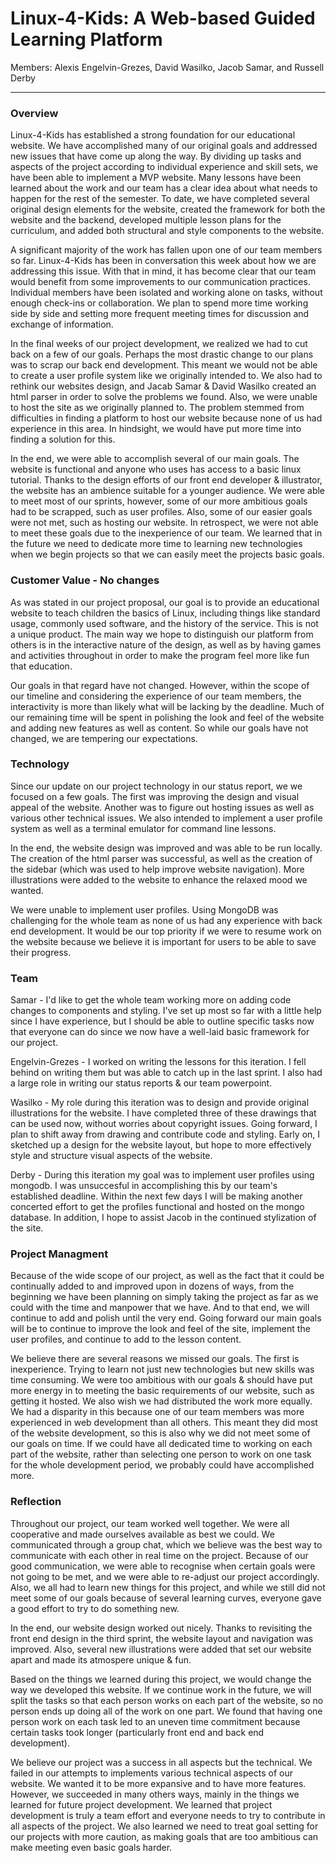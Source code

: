 # Linux-4-Kids: A Web-based Guided Learning Platform

Members: Alexis Engelvin-Grezes, David Wasilko, Jacob Samar, and Russell Derby
___

### Overview

Linux-4-Kids has established a strong foundation for our educational website. We have
accomplished many of our original goals and addressed new issues that have come up
along the way. By dividing up tasks and aspects of the project according to individual
experience and skill sets, we have been able to implement a MVP website. Many lessons
have been learned about the work and our team has a clear idea about what needs to
happen for the rest of the semester. To date, we have completed several original
design elements for the website, created the framework for both the website and the
backend, developed multiple lesson plans for the curriculum, and added both structural
and style components to the website.

  A significant majority of the work has fallen upon one of our team members so far.
Linux-4-Kids has been in conversation this week about how we are addressing this issue.
With that in mind, it has become clear that our team would benefit from some
improvements to our communication practices. Individual members have been isolated
and working alone on tasks, without enough check-ins or collaboration. We plan to
spend more time working side by side and setting more frequent meeting times for
discussion and exchange of information.

  In the final weeks of our project development, we realized we had to cut back on a few of our goals. 
Perhaps the most drastic change to our plans was to scrap our back end development. This meant we would 
not be able to create a user profile system like we originally intended to. We also had to rethink our 
websites design, and Jacab Samar & David Wasilko created an html parser in order to solve the problems we 
found. Also, we were unable to host the site as we originally planned to. The problem stemmed from difficulties 
in finding a platform to host our website because none of us had experience in this area. In hindsight, we would 
have put more time into finding a solution for this.

  In the end, we were able to accomplish several of our main goals. The website is functional
and anyone who uses has access to a basic linux tutorial. Thanks to the design efforts of our front
end developer & illustrator, the website has an ambience suitable for a younger audience.
We were able to meet most of our sprints, however, some of our more ambitious goals had to be
scrapped, such as user profiles. Also, some of our easier goals were not met, such as hosting our website.
In retrospect, we were not able to meet these goals due to the inexperience of our team. 
We learned that in the future we need to dedicate more time to learning new technologies when
we begin projects so that we can easily meet the projects basic goals.

### Customer Value - No changes

As was stated in our project proposal, our goal is to provide an educational website to
teach children the basics of Linux, including things like standard usage, commonly used
software, and the history of the service. This is not a unique product. The main way we 
hope to distinguish our platform from others is in the interactive nature of the design, 
as well as by having games and activities throughout in order to make the program feel
more like fun that education.

Our goals in that regard have not changed. However, within the scope of our timeline and
considering the experience of our team members, the interactivity is more than likely what
will be lacking by the deadline. Much of our remaining time will be spent in polishing the
look and feel of the website and adding new features as well as content. So while our goals
have not changed, we are tempering our expectations.

### Technology
  
  Since our update on our project technology in our status report, we we focused on a few goals. The 
first was improving the design and visual appeal of the website. Another was to figure out hosting issues 
as well as various other technical issues. We also intended to implement a user profile system as well as
a terminal emulator for command line lessons. 
 
  In the end, the website design was improved and was able to be run locally. The creation of the 
html parser was successful, as well as the creation of the sidebar (which was used to help 
improve website navigation). More illustrations were added to the website to enhance the relaxed
mood we wanted. 

  We were unable to implement user profiles. Using MongoDB was challenging for the whole team as none
of us had any experience with back end development. It would be our top priority if we were to resume 
work on the website because we believe it is important for users to be able to save their progress.

  

### Team

Samar - I'd like to get the whole team working more on adding code changes
to components and styling. I've set up most so far with a little help since I
have experience, but I should be able to outline specific tasks now that everyone
can do since we now have a well-laid basic framework for our project.

Engelvin-Grezes - I worked on writing the lessons for this iteration. I fell behind on
writing them but was able to catch up in the last sprint. I also had a large role in 
writing our status reports & our team powerpoint. 

Wasilko - My role during this iteration was to design and provide original
illustrations for the website. I have completed three of these drawings that can
be used now, without worries about copyright issues. Going forward, I plan to shift
away from drawing and contribute code and styling. Early on, I sketched up a design
for the website layout, but hope to more effectively style and structure visual
aspects of the website.

Derby - During this iteration my goal was to implement user profiles using mongodb. I was
unsuccesful in accomplishing this by our team's established deadline. Within the next few
days I will be making another concerted effort to get the profiles functional and hosted
on the mongo database. In addition, I hope to assist Jacob in the continued stylization of
the site.

### Project Managment

Because of the wide scope of our project, as well as the fact that it could be continually 
added to and improved upon in dozens of ways, from the beginning we have been planning on 
simply taking the project as far as we could with the time and manpower that we have. And to
that end, we will continue to add and polish until the very end. Going forward our main goals
will be to continue to improve the look and feel of the site, implement the user profiles,
and continue to add to the lesson content.

We believe there are several reasons we missed our goals. The first is inexperience.
Trying to learn not just new technologies but new skills was time consuming. We were 
too ambitious with our goals & should have put more energy in to meeting the basic 
requirements of our website, such as getting it hosted. We also wish we had distributed 
the work more equally. We had a disparity in this because one of our team members was
more experienced in web development than all others. This meant they did most of the 
website development, so this is also why we did not meet some of our goals on time.
If we could have all dedicated time to working on each part of the website, rather than
selecting one person to work on one task for the whole development period, we probably 
could have accomplished more.

### Reflection

  Throughout our project, our team worked well together. We were all cooperative and made 
ourselves available as best we could. We communicated through a group chat, which we 
believe was the best way to communicate with each other in real time on the project. 
Because of our good communication, we were able to recognise when certain goals were not
going to be met, and we were able to re-adjust our project accordingly. Also, we all had to 
learn new things for this project, and while we still did not meet some of our goals because 
of several learning curves, everyone gave a good effort to try to do something new. 

  In the end, our website design worked out nicely. Thanks to revisiting the front end
design in the third sprint, the website layout and navigation was improved. Also, several
new illustrations were added that set our website apart and made its atmospere unique & fun.

  Based on the things we learned during this project, we would change the way we developed
this website. If we continue work in the future, we will split the tasks so that each person
works on each part of the website, so no person ends up doing all of the work on one part. We 
found that having one person work on each task led to an uneven time commitment because certain
tasks took longer (particularly front end and back end development). 

  We believe our project was a success in all aspects but the technical. We failed in our
attempts to implements various technical aspects of our website. We wanted it to be more expansive
and to have more features. However, we succeeded in many others ways, mainly in the things we 
learned for future project development. We learned that project development is truly a team 
effort and everyone needs to try to contribute in all aspects of the project. We also learned we 
need to treat goal setting for our projects with more caution, as making goals that are too
ambitious can make meeting even basic goals harder. 

  

  

